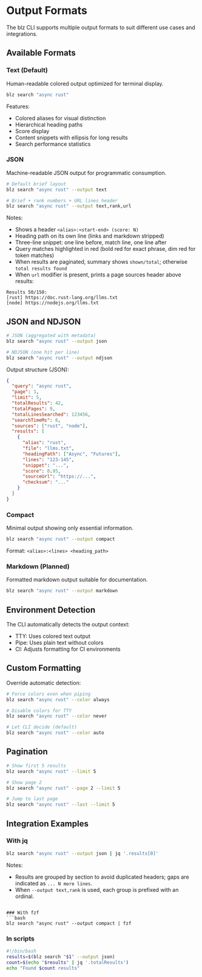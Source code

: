 # Output Formats

The blz CLI supports multiple output formats to suit different use cases and integrations.

## Available Formats

### Text (Default)
Human-readable colored output optimized for terminal display.

```bash
blz search "async rust"
```

Features:
- Colored aliases for visual distinction
- Hierarchical heading paths
- Score display
- Content snippets with ellipsis for long results
- Search performance statistics

### JSON
Machine-readable JSON output for programmatic consumption.

```bash
# Default brief layout
blz search "async rust" --output text

# Brief + rank numbers + URL lines header
blz search "async rust" --output text,rank,url
```

Notes:

- Shows a header `<alias>:<start-end> (score: N)`
- Heading path on its own line (links and markdown stripped)
- Three-line snippet: one line before, match line, one line after
- Query matches highlighted in red (bold red for exact phrase, dim red for token matches)
- When results are paginated, summary shows `shown/total`; otherwise `total results found`
- When `url` modifier is present, prints a page sources header above results:

```
Results 50/150:
[rust] https://doc.rust-lang.org/llms.txt
[node] https://nodejs.org/llms.txt
```

## JSON and NDJSON

```bash
# JSON (aggregated with metadata)
blz search "async rust" --output json

# NDJSON (one hit per line)
blz search "async rust" --output ndjson
```

Output structure (JSON):
```json
{
  "query": "async rust",
  "page": 1,
  "limit": 5,
  "totalResults": 42,
  "totalPages": 9,
  "totalLinesSearched": 123456,
  "searchTimeMs": 6,
  "sources": ["rust", "node"],
  "results": [
    {
      "alias": "rust",
      "file": "llms.txt",
      "headingPath": ["Async", "Futures"],
      "lines": "123-145",
      "snippet": "...",
      "score": 0.95,
      "sourceUrl": "https://...",
      "checksum": "..."
    }
  ]
}
```

### Compact
Minimal output showing only essential information.

```bash
blz search "async rust" --output compact
```

Format: `<alias>:<lines> <heading_path>`

### Markdown (Planned)
Formatted markdown output suitable for documentation.

```bash
blz search "async rust" --output markdown
```

## Environment Detection

The CLI automatically detects the output context:
- TTY: Uses colored text output
- Pipe: Uses plain text without colors
- CI: Adjusts formatting for CI environments

## Custom Formatting

Override automatic detection:
```bash
# Force colors even when piping
blz search "async rust" --color always

# Disable colors for TTY
blz search "async rust" --color never

# Let CLI decide (default)
blz search "async rust" --color auto
```

## Pagination

```bash
# Show first 5 results
blz search "async rust" --limit 5

# Show page 2
blz search "async rust" --page 2 --limit 5

# Jump to last page
blz search "async rust" --last --limit 5
```

## Integration Examples

### With jq
```bash
blz search "async rust" --output json | jq '.results[0]'
```

Notes:

- Results are grouped by section to avoid duplicated headers; gaps are indicated as `... N more lines`.
- When `--output text,rank` is used, each group is prefixed with an ordinal.
```

### With fzf
```bash
blz search "async rust" --output compact | fzf
```

### In scripts
```bash
#!/bin/bash
results=$(blz search "$1" --output json)
count=$(echo "$results" | jq '.totalResults')
echo "Found $count results"
```
